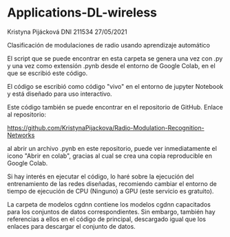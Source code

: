 # Applications-DL-wireless
Kristyna Pijácková
DNI 211534 27/05/2021

Clasificación de modulaciones de radio usando aprendizaje automático


El script que se puede encontrar en esta carpeta se genera una vez con .py y una vez como 
extensión .pynb desde el entorno de Google Colab, en el que se escribió este código.

El código se escribió como código "vivo" en el entorno de jupyter Notebook y está diseñado para uso interactivo.

Este código también se puede encontrar en el repositorio de GitHub. Enlace al repositorio:

https://github.com/KristynaPijackova/Radio-Modulation-Recognition-Networks

al abrir un archivo .pynb en este repositorio, puede ver inmediatamente el icono
"Abrir en colab", gracias al cual se crea una copia reproducible en Google Colab. 

Si hay interés en ejecutar el código, lo haré sobre la ejecución del entrenamiento 
de las redes diseñadas, recomiendo cambiar el entorno de tiempo de ejecución de 
CPU (Ninguno) a GPU (este servicio es gratuito).

La carpeta de modelos cgdnn contiene los modelos cgdnn capacitados para los conjuntos
de datos correspondientes. Sin embargo, también hay referencias a ellos en el 
código de principal, descargado igual que los enlaces para descargar el conjunto de datos.
